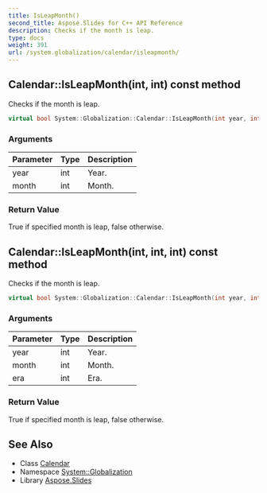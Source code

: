 ```yaml
---
title: IsLeapMonth()
second_title: Aspose.Slides for C++ API Reference
description: Checks if the month is leap.
type: docs
weight: 391
url: /system.globalization/calendar/isleapmonth/
---
```

## Calendar::IsLeapMonth(int, int) const method


Checks if the month is leap.

```cpp
virtual bool System::Globalization::Calendar::IsLeapMonth(int year, int month) const
```


### Arguments

| Parameter | Type | Description |
| --- | --- | --- |
| year | int | Year. |
| month | int | Month. |

### Return Value

True if specified month is leap, false otherwise.

## Calendar::IsLeapMonth(int, int, int) const method


Checks if the month is leap.

```cpp
virtual bool System::Globalization::Calendar::IsLeapMonth(int year, int month, int era) const
```


### Arguments

| Parameter | Type | Description |
| --- | --- | --- |
| year | int | Year. |
| month | int | Month. |
| era | int | Era. |

### Return Value

True if specified month is leap, false otherwise.

## See Also

* Class [Calendar](../)
* Namespace [System::Globalization](../../)
* Library [Aspose.Slides](../../../)
